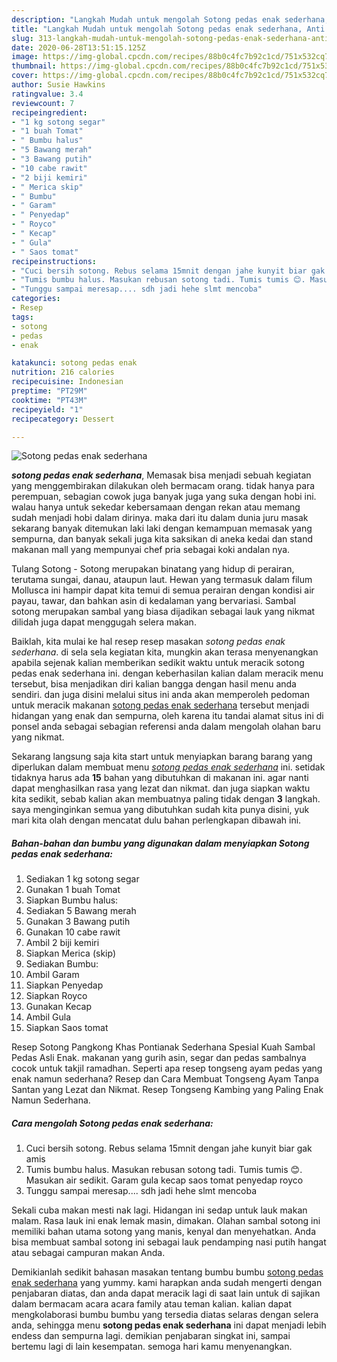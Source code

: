 ```yaml
---
description: "Langkah Mudah untuk mengolah Sotong pedas enak sederhana, Anti Gagal"
title: "Langkah Mudah untuk mengolah Sotong pedas enak sederhana, Anti Gagal"
slug: 313-langkah-mudah-untuk-mengolah-sotong-pedas-enak-sederhana-anti-gagal
date: 2020-06-28T13:51:15.125Z
image: https://img-global.cpcdn.com/recipes/88b0c4fc7b92c1cd/751x532cq70/sotong-pedas-enak-sederhana-foto-resep-utama.jpg
thumbnail: https://img-global.cpcdn.com/recipes/88b0c4fc7b92c1cd/751x532cq70/sotong-pedas-enak-sederhana-foto-resep-utama.jpg
cover: https://img-global.cpcdn.com/recipes/88b0c4fc7b92c1cd/751x532cq70/sotong-pedas-enak-sederhana-foto-resep-utama.jpg
author: Susie Hawkins
ratingvalue: 3.4
reviewcount: 7
recipeingredient:
- "1 kg sotong segar"
- "1 buah Tomat"
- " Bumbu halus"
- "5 Bawang merah"
- "3 Bawang putih"
- "10 cabe rawit"
- "2 biji kemiri"
- " Merica skip"
- " Bumbu"
- " Garam"
- " Penyedap"
- " Royco"
- " Kecap"
- " Gula"
- " Saos tomat"
recipeinstructions:
- "Cuci bersih sotong. Rebus selama 15mnit dengan jahe kunyit biar gak amis"
- "Tumis bumbu halus. Masukan rebusan sotong tadi. Tumis tumis 😊. Masukan air sedikit. Garam gula kecap saos tomat penyedap royco"
- "Tunggu sampai meresap.... sdh jadi hehe slmt mencoba"
categories:
- Resep
tags:
- sotong
- pedas
- enak

katakunci: sotong pedas enak 
nutrition: 216 calories
recipecuisine: Indonesian
preptime: "PT29M"
cooktime: "PT43M"
recipeyield: "1"
recipecategory: Dessert

---
```



![Sotong pedas enak sederhana](https://img-global.cpcdn.com/recipes/88b0c4fc7b92c1cd/751x532cq70/sotong-pedas-enak-sederhana-foto-resep-utama.jpg)

<b><i>sotong pedas enak sederhana</i></b>, Memasak bisa menjadi sebuah kegiatan yang menggembirakan dilakukan oleh bermacam orang. tidak hanya para perempuan, sebagian cowok juga banyak juga yang suka dengan hobi ini. walau hanya untuk sekedar kebersamaan dengan rekan atau memang sudah menjadi hobi dalam dirinya. maka dari itu dalam dunia juru masak sekarang banyak ditemukan laki laki dengan kemampuan memasak yang sempurna, dan banyak sekali juga kita saksikan di aneka kedai dan stand makanan mall yang mempunyai chef pria sebagai koki andalan nya.

Tulang Sotong - Sotong merupakan binatang yang hidup di perairan, terutama sungai, danau, ataupun laut. Hewan yang termasuk dalam filum Mollusca ini hampir dapat kita temui di semua perairan dengan kondisi air payau, tawar, dan bahkan asin di kedalaman yang bervariasi. Sambal sotong merupakan sambal yang biasa dijadikan sebagai lauk yang nikmat dilidah juga dapat menggugah selera makan.

Baiklah, kita mulai ke hal resep resep masakan <i>sotong pedas enak sederhana</i>. di sela sela kegiatan kita, mungkin akan terasa menyenangkan apabila sejenak kalian memberikan sedikit waktu untuk meracik sotong pedas enak sederhana ini. dengan keberhasilan kalian dalam meracik menu tersebut, bisa menjadikan diri kalian bangga dengan hasil menu anda sendiri. dan juga disini melalui situs ini anda akan memperoleh pedoman untuk meracik makanan <u>sotong pedas enak sederhana</u> tersebut menjadi hidangan yang enak dan sempurna, oleh karena itu tandai alamat situs ini di ponsel anda sebagai sebagian referensi anda dalam mengolah olahan baru yang nikmat.


Sekarang langsung saja kita start untuk menyiapkan barang barang yang diperlukan dalam membuat menu <u><i>sotong pedas enak sederhana</i></u> ini. setidak tidaknya harus ada <b>15</b> bahan yang dibutuhkan di makanan ini. agar nanti dapat menghasilkan rasa yang lezat dan nikmat. dan juga siapkan waktu kita sedikit, sebab kalian akan membuatnya paling tidak dengan <b>3</b> langkah. saya menginginkan semua yang dibutuhkan sudah kita punya disini, yuk mari kita olah dengan mencatat dulu bahan perlengkapan dibawah ini.

<!--inarticleads1-->

##### Bahan-bahan dan bumbu yang digunakan dalam menyiapkan Sotong pedas enak sederhana:

1. Sediakan 1 kg sotong segar
1. Gunakan 1 buah Tomat
1. Siapkan  Bumbu halus:
1. Sediakan 5 Bawang merah
1. Gunakan 3 Bawang putih
1. Gunakan 10 cabe rawit
1. Ambil 2 biji kemiri
1. Siapkan  Merica (skip)
1. Sediakan  Bumbu:
1. Ambil  Garam
1. Siapkan  Penyedap
1. Siapkan  Royco
1. Gunakan  Kecap
1. Ambil  Gula
1. Siapkan  Saos tomat


Resep Sotong Pangkong Khas Pontianak Sederhana Spesial Kuah Sambal Pedas Asli Enak. makanan yang gurih asin, segar dan pedas sambalnya cocok untuk takjil ramadhan. Seperti apa resep tongseng ayam pedas yang enak namun sederhana? Resep dan Cara Membuat Tongseng Ayam Tanpa Santan yang Lezat dan Nikmat. Resep Tongseng Kambing yang Paling Enak Namun Sederhana. 

<!--inarticleads2-->

##### Cara mengolah Sotong pedas enak sederhana:

1. Cuci bersih sotong. Rebus selama 15mnit dengan jahe kunyit biar gak amis
1. Tumis bumbu halus. Masukan rebusan sotong tadi. Tumis tumis 😊. Masukan air sedikit. Garam gula kecap saos tomat penyedap royco
1. Tunggu sampai meresap.... sdh jadi hehe slmt mencoba


Sekali cuba makan mesti nak lagi. Hidangan ini sedap untuk lauk makan malam. Rasa lauk ini enak lemak masin, dimakan. Olahan sambal sotong ini memiliki bahan utama sotong yang manis, kenyal dan menyehatkan. Anda bisa membuat sambal sotong ini sebagai lauk pendamping nasi putih hangat atau sebagai campuran makan Anda. 

Demikianlah sedikit bahasan masakan tentang bumbu bumbu <u>sotong pedas enak sederhana</u> yang yummy. kami harapkan anda sudah mengerti dengan penjabaran diatas, dan anda dapat meracik lagi di saat lain untuk di sajikan dalam bermacam acara acara family atau teman kalian. kalian dapat mengkolaborasi bumbu bumbu yang tersedia diatas selaras dengan selera anda, sehingga menu <b>sotong pedas enak sederhana</b> ini dapat menjadi lebih endess dan sempurna lagi. demikian penjabaran singkat ini, sampai bertemu lagi di lain kesempatan. semoga hari kamu menyenangkan.
